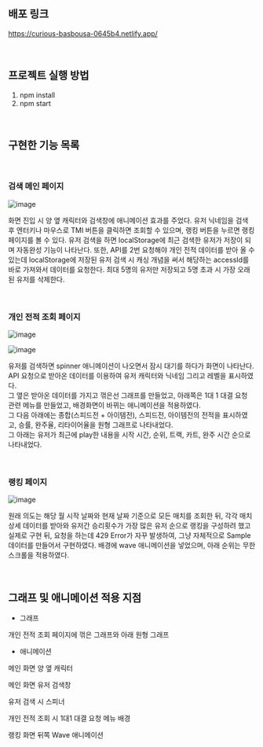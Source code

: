 ## 배포 링크

https://curious-basbousa-0645b4.netlify.app/
   
  
  <br>
  
## 프로젝트 실행 방법
1. npm install
2. npm start
  
  <br>
  

## 구현한 기능 목록

<br>

 ### 검색 메인 페이지

![image](https://user-images.githubusercontent.com/87939970/160152047-fb3df973-d00f-4752-8eba-50e301824a5c.png)

화면 진입 시 양 옆 캐릭터와 검색창에 애니메이션 효과를 주었다.
유저 닉네임을 검색 후 엔터키나 마우스로 TMI 버튼을 클릭하면 조회할 수 있으며, 랭킹 버튼을 누르면 랭킹 페이지를 볼 수 있다.
유저 검색을 하면 localStorage에 최근 검색한 유저가 저장이 되며 자동완성 기능이 나타난다.
또한, API를 2번 요청해야 개인 전적 데이터를 받아 올 수 있는데 localStorage에 저장된 유저 검색 시 캐싱 개념을 써서 해당하는 accessId를 바로 가져와서 데이터를 요청한다.
최대 5명의 유저만 저장되고 5명 초과 시 가장 오래된 유저를 삭제한다.
  
  <br>
  


### 개인 전적 조회 페이지

![image](https://user-images.githubusercontent.com/87939970/160160422-4c8cfdf2-9261-412c-9b5b-dd32fa97db00.png)


![image](https://user-images.githubusercontent.com/87939970/160152409-75dd5059-a40f-4ebf-bd54-0ab94e861bcb.png)

유저를 검색하면 spinner 애니메이션이 나오면서 잠시 대기를 하다가 화면이 나타난다.  
API 요청으로 받아온 데이터를 이용하여 유저 캐릭터와 닉네임 그리고 레벨을 표시하였다.  
그 옆은 받아온 데이터를 가지고 꺾은선 그래프를 만들었고, 아래쪽은 1대 1 대결 요청 관련 메뉴를 만들었고, 배경화면이 바뀌는 애니메이션을 적용하였다.  
그 다음 아래에는 종합(스피드전 + 아이템전), 스피드전, 아이템전의 전적을 표시하였고, 승률, 완주율, 리타이어율을 원형 그래프로 나타내었다.  
그 아래는 유저가 최근에 play한 내용을 시작 시간, 순위, 트랙, 카트, 완주 시간 순으로 나타내었다.  
  
  <br>
  

### 랭킹 페이지
  
![image](https://user-images.githubusercontent.com/87939970/160152457-fbd0392a-ef08-46ef-a963-731fa00c655a.png)

원래 의도는 해당 월 시작 날짜와 현재 날짜 기준으로 모든 매치를 조회한 뒤, 각각 매치 상세 데이터를 받아와 유저간 승리횟수가 가장 많은 유저 순으로 랭킹을 구성하려 했고 실제로 구현 뒤, 요청을 하는데 429 Error가 자꾸 발생하여, 그냥 자체적으로 Sample 데이터를 만들어서 구현하였다.
배경에 wave 애니메이션을 넣었으며, 아래 순위는 무한 스크롤을 적용하였다.

  
  <br>
  

## 그래프 및 애니메이션 적용 지점

- 그래프

개인 전적 조회 페이지에 꺾은 그래프와 아래 원형 그래프

- 애니메이션

메인 화면 양 옆 캐릭터

메인 화면 유저 검색창

유저 검색 시 스피너

개인 전적 조회 시 1대1 대결 요청 메뉴 배경

랭킹 화면 뒤쪽 Wave 애니메이션







